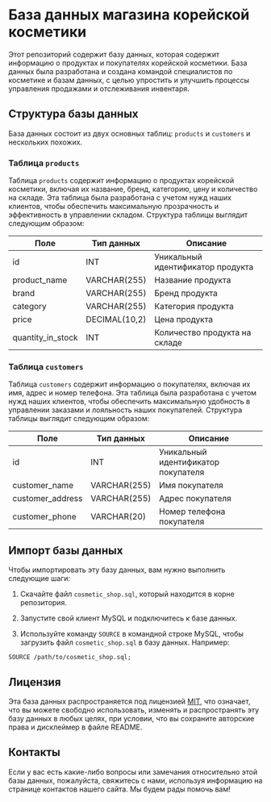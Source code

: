 # База данных магазина корейской косметики

Этот репозиторий содержит базу данных, которая содержит информацию о продуктах и покупателях корейской косметики. База данных была разработана и создана командой специалистов по косметике и базам данных, с целью упростить и улучшить процессы управления продажами и отслеживания инвентаря.

## Структура базы данных

База данных состоит из двух основных таблиц: `products` и `customers` и нескольких похожих. 

### Таблица `products`

Таблица `products` содержит информацию о продуктах корейской косметики, включая их название, бренд, категорию, цену и количество на складе. Эта таблица была разработана с учетом нужд наших клиентов, чтобы обеспечить максимальную прозрачность и эффективность в управлении складом. Структура таблицы выглядит следующим образом:

| Поле             | Тип данных       | Описание                                    |
|------------------|-----------------|---------------------------------------------|
| id               | INT             | Уникальный идентификатор продукта            |
| product_name     | VARCHAR(255)    | Название продукта                           |
| brand            | VARCHAR(255)    | Бренд продукта                              |
| category         | VARCHAR(255)    | Категория продукта                          |
| price            | DECIMAL(10,2)   | Цена продукта                               |
| quantity_in_stock| INT             | Количество продукта на складе                |

### Таблица `customers`

Таблица `customers` содержит информацию о покупателях, включая их имя, адрес и номер телефона. Эта таблица была разработана с учетом нужд наших клиентов, чтобы обеспечить максимальную удобность в управлении заказами и лояльность наших покупателей. Структура таблицы выглядит следующим образом:

| Поле             | Тип данных       | Описание                                    |
|------------------|-----------------|---------------------------------------------|
| id               | INT             | Уникальный идентификатор покупателя          |
| customer_name    | VARCHAR(255)    | Имя покупателя                              |
| customer_address | VARCHAR(255)    | Адрес покупателя                            |
| customer_phone   | VARCHAR(20)     | Номер телефона покупателя                   |

## Импорт базы данных

Чтобы импортировать эту базу данных, вам нужно выполнить следующие шаги:

1. Скачайте файл `cosmetic_shop.sql`, который находится в корне репозитория.

2. Запустите свой клиент MySQL и подключитесь к базе данных.

3. Используйте команду `SOURCE` в командной строке MySQL, чтобы загрузить файл `cosmetic_shop.sql` в базу данных. Например: 

```
SOURCE /path/to/cosmetic_shop.sql;
```

## Лицензия

Эта база данных распространяется под лицензией [MIT](https://choosealicense.com/licenses/mit/), что означает, что вы можете свободно использовать, изменять и распространять эту базу данных в любых целях, при условии, что вы сохраните авторские права и дисклеймер в файле README. 

## Контакты

Если у вас есть какие-либо вопросы или замечания относительно этой базы данных, пожалуйста, свяжитесь с нами, используя информацию на странице контактов нашего сайта. Мы будем рады помочь вам!
